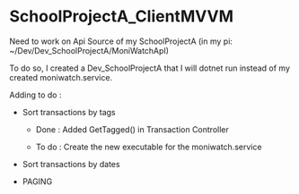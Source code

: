 # SchoolProjectA_ClientMVVM

Need to work on Api Source of my SchoolProjectA (in my pi: ~/Dev/Dev_SchoolProjectA/MoniWatchApI)

To do so, I created a  Dev_SchoolProjectA that I will dotnet run instead of my created moniwatch.service.

Adding to do : 

- Sort transactions by tags 
  
  - Done : Added GetTagged() in Transaction Controller
  
  - To do : Create the new executable for the moniwatch.service

- Sort transactions by dates

- PAGING